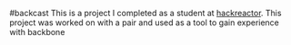 #backcast
This is a project I completed as a student at [hackreactor](http://hackreactor.com). This project was worked on with a pair and used as a tool to gain experience with backbone
